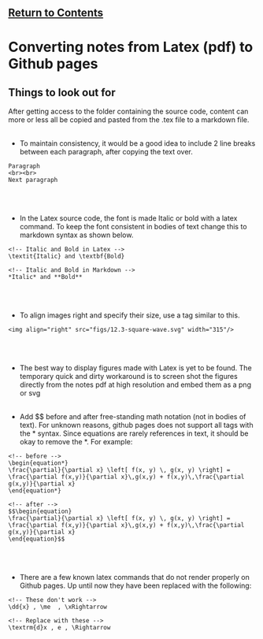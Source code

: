 <script type="text/x-mathjax-config">
  MathJax.Hub.Config({
    tex2jax: {
      inlineMath: [ ['$','$'], ["\\(","\\)"] ],
      processEscapes: true
    }
  });
</script>

<script type="text/javascript" async
  src="https://cdnjs.cloudflare.com/ajax/libs/mathjax/2.7.5/MathJax.js?config=TeX-MML-AM_CHTML">
</script>
<script type="text/javascript" src="tutorialSheetScripts.js"> </script>
<link rel="stylesheet" type="text/css" media="all" href="styles.css">

## [Return to Contents](notes-contents)


# Converting notes from Latex (pdf) to Github pages
## Things to look out for

After getting access to the folder containing the source code, content can more or less all be copied and pasted from the .tex file to a markdown file.
<br><br>

* To maintain consistency, it would be a good idea to include 2 line breaks between each paragraph, after copying the text over.<br>

<div markdown="1">

```html:Code
Paragraph
<br><br>
Next paragraph
```

</div>

<br><br>
* In the Latex source code, the font is made Italic or bold with a latex command. To keep the font consistent in bodies of text change this to markdown syntax as shown below.<br>
<div markdown="1">

```html:Code
<!-- Italic and Bold in Latex -->
\textit{Italic} and \textbf{Bold}

<!-- Italic and Bold in Markdown -->
*Italic* and **Bold**
```

</div>

<br><br>

* To align images right and specify their size, use a tag similar to this.<br>
<div markdown="1">

```html:Code
<img align="right" src="figs/12.3-square-wave.svg" width="315"/>
```

</div>
<br><br>

* The best way to display figures made with Latex is yet to be found. The temporary quick and dirty workaround is to screen shot the figures directly from the notes pdf at high resolution and embed them as a png or svg
<br><br>

* Add $$ before and after free-standing math notation (not in bodies of text). For unknown reasons, github pages does not support all tags with the * syntax. Since equations are rarely references in text, it should be okay to remove the *. For example: <br>
<div markdown="1">

```html:Code
<!-- before -->
\begin{equation*}
\frac{\partial}{\partial x} \left[ f(x, y) \, g(x, y) \right] = 
\frac{\partial f(x,y)}{\partial x}\,g(x,y) + f(x,y)\,\frac{\partial
g(x,y)}{\partial x}
\end{equation*}

<!-- after -->
$$\begin{equation}
\frac{\partial}{\partial x} \left[ f(x, y) \, g(x, y) \right] = 
\frac{\partial f(x,y)}{\partial x}\,g(x,y) + f(x,y)\,\frac{\partial
g(x,y)}{\partial x}
\end{equation}$$
```

</div>

<br><br>

* There are a few known latex commands that do not render properly on Github pages. Up until now they have been replaced with the following: <br>

<div markdown="1">

```html:Code
<!-- These don't work -->
\dd{x} , \me  , \xRightarrow

<!-- Replace with these -->
\textrm{d}x , e , \Rightarrow
```

</div>